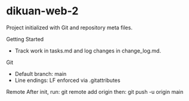 # dikuan-web-2

Project initialized with Git and repository meta files.

Getting Started
- Track work in tasks.md and log changes in change_log.md.

Git
- Default branch: main
- Line endings: LF enforced via .gitattributes

Remote
After init, run: git remote add origin <your-remote-url> then: git push -u origin main
